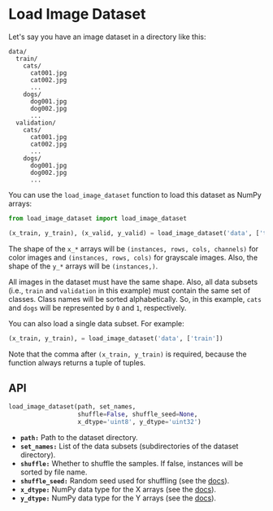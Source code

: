 # Load Image Dataset

Let's say you have an image dataset in a directory like this:

```
data/
  train/
    cats/
      cat001.jpg
      cat002.jpg
      ...
    dogs/
      dog001.jpg
      dog002.jpg
      ...
  validation/
    cats/
      cat001.jpg
      cat002.jpg
      ...
    dogs/
      dog001.jpg
      dog002.jpg
      ...
```

You can use the `load_image_dataset` function to load this dataset as NumPy arrays:

```python
from load_image_dataset import load_image_dataset

(x_train, y_train), (x_valid, y_valid) = load_image_dataset('data', ['train', 'validation'])
```

The shape of the `x_*` arrays will be `(instances, rows, cols, channels)` for color images and `(instances, rows, cols)` for grayscale images. Also, the shape of the `y_*` arrays will be `(instances,)`.

All images in the dataset must have the same shape. Also, all data subsets (i.e., `train` and `validation` in this example) must contain the same set of classes. Class names will be sorted alphabetically. So, in this example, `cats` and `dogs` will be represented by `0` and `1`, respectively.

You can also load a single data subset. For example:

```python
(x_train, y_train), = load_image_dataset('data', ['train'])
```

Note that the comma after `(x_train, y_train)` is required, because the function always returns a tuple of tuples.

## API

```python
load_image_dataset(path, set_names,
                   shuffle=False, shuffle_seed=None,
                   x_dtype='uint8', y_dtype='uint32')
```

- **`path:`** Path to the dataset directory.
- **`set_names:`** List of the data subsets (subdirectories of the dataset directory).
- **`shuffle:`** Whether to shuffle the samples. If false, instances will be sorted by file name.
- **`shuffle_seed:`** Random seed used for shuffling (see the [docs](https://docs.python.org/3/library/random.html#random.seed)).
- **`x_dtype:`** NumPy data type for the X arrays (see the [docs](https://www.numpy.org/devdocs/user/basics.types.html)).
- **`y_dtype:`** NumPy data type for the Y arrays (see the [docs](https://www.numpy.org/devdocs/user/basics.types.html)).
